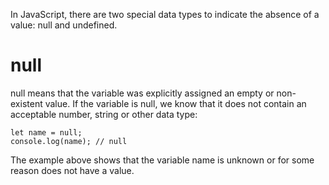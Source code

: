 In JavaScript, there are two special data types to indicate the absence of a value: null and undefined. 

# null
null means that the variable was explicitly assigned an empty or non-existent value. If the variable is null, we know that it does not contain an acceptable number, string or other data type:
```
let name = null; 
console.log(name); // null
```
The example above shows that the variable name is unknown or for some reason does not have a value.
